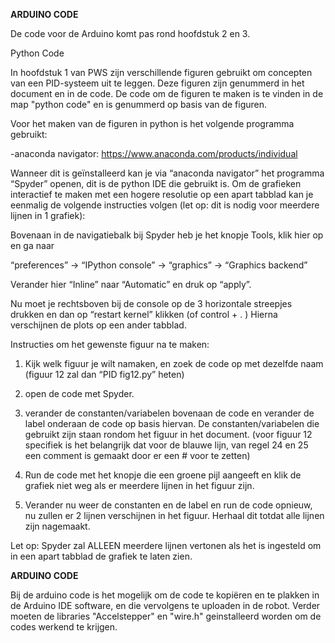 **ARDUINO CODE**

De code voor de Arduino komt pas rond hoofdstuk 2 en 3.

Python Code

In hoofdstuk 1 van PWS zijn verschillende figuren gebruikt om concepten van een PID-systeem uit te leggen. Deze figuren zijn genummerd in het document en in de code. De code om de figuren te maken is te vinden in de map "python code" en is genummerd op basis van de figuren.

Voor het maken van de figuren in python is het volgende programma gebruikt:

-anaconda navigator: https://www.anaconda.com/products/individual 

Wanneer dit is geïnstalleerd kan je via “anaconda navigator” het programma “Spyder” openen, dit is de python IDE die gebruikt is. Om de grafieken interactief te maken met een hogere resolutie op een apart tabblad kan je eenmalig de volgende instructies volgen (let op: dit is nodig voor meerdere lijnen in 1 grafiek): 

Bovenaan in de navigatiebalk bij Spyder heb je het knopje Tools, klik hier op en ga naar

“preferences” -> “IPython console” -> “graphics” -> “Graphics backend”

Verander hier “Inline” naar “Automatic” en druk op “apply”.

Nu moet je rechtsboven bij de console op de 3 horizontale streepjes drukken en dan op “restart kernel” klikken (of control + . ) Hierna verschijnen de plots op een ander tabblad.


Instructies om het gewenste figuur na te maken:

1. Kijk welk figuur je wilt namaken, en zoek de code op met dezelfde naam (figuur 12 zal dan “PID fig12.py” heten)

2. open de code met Spyder.

3. verander de constanten/variabelen bovenaan de code en verander de label onderaan de code op basis hiervan. De constanten/variabelen die gebruikt zijn staan rondom het figuur in het document. (voor figuur 12 specifiek is het belangrijk dat voor de blauwe lijn, van regel 24 en 25 een comment is gemaakt door er een # voor te zetten)

4. Run de code met het knopje die een groene pijl aangeeft en klik de grafiek niet weg als er meerdere lijnen in het figuur zijn.

5. Verander nu weer de constanten en de label en run de code opnieuw, nu zullen er 2 lijnen verschijnen in het figuur. Herhaal dit totdat alle lijnen zijn nagemaakt.

Let op: Spyder zal ALLEEN meerdere lijnen vertonen als het is ingesteld om in een apart tabblad de grafiek te laten zien. 






**ARDUINO CODE**

Bij de arduino code is het mogelijk om de code te kopiëren en te plakken in de Arduino IDE software, en die vervolgens te uploaden in de robot. Verder moeten de libraries "Accelstepper" en "wire.h" geinstalleerd worden om de codes werkend te krijgen.



